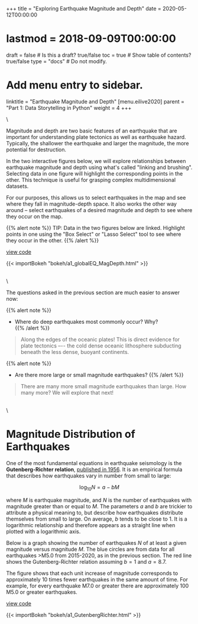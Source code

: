 +++
title = "Exploring Earthquake Magnitude and Depth"
date = 2020-05-12T00:00:00
# lastmod = 2018-09-09T00:00:00
draft = false  # Is this a draft? true/false
toc = true  # Show table of contents? true/false
type = "docs"  # Do not modify.
# Add menu entry to sidebar.
linktitle = "Earthquake Magnitude and Depth"
[menu.eilive2020]
  parent = "Part 1: Data Storytelling in Python"
  weight = 4
+++

\

Magnitude and depth are two basic features of an earthquake that are important for understanding plate tectonics as well as earthquake hazard. Typically, the shallower the earthquake and larger the magnitude, the more potential for destruction.

In the two interactive figures below, we will explore relationships between earthquake magnitude and depth using what's called "linking and brushing". Selecting data in one figure will highlight the corresponding points in the other. This technique is useful for grasping complex multidimensional datasets. 

For our purposes, this allows us to select earthquakes in the map and see where they fall in magnitude-depth space. It also works the other way around – select earthquakes of a desired magnitude and depth to see where they occur on the map. 

{{% alert note %}}
TIP: Data in the two figures below are linked. Highlight points in one using the "Box Select" or "Lasso Select" tool to see where they occur in the other.
{{% /alert %}}

[<i class="fab fa-github"></i> view code](https://nbviewer.jupyter.org/github/jbrussell/EI_Live_2020/blob/master/ExploreEarthquakes/a1_plot_global_eqs.ipynb)

<!-- layouts/partials/bokeh -->  
{{< importBokeh "bokeh/a1_globalEQ_MagDepth.html" >}}

\
\

The questions asked in the previous section are much easier to answer now:  

{{% alert note %}}
* Where do deep earthquakes most commonly occur? Why?  
{{% /alert %}}

> Along the edges of the oceanic plates! This is direct evidence for plate tectonics –-- the cold dense oceanic lithosphere subducting beneath the less dense, buoyant continents.
 
{{% alert note %}}
* Are there more large or small magnitude earthquakes? 
{{% /alert %}} 

> There are many more small magnitude earthquakes than large. How many more? We will explore that next!

\
\

# Magnitude Distribution of Earthquakes

One of the most fundamental equations in earthquake seismology is the **Gutenberg-Richter relation**, [published in 1956](https://authors.library.caltech.edu/43574/1/Gutenberg_1956.pdf). It is an empirical formula that describes how earthquakes vary in number from small to large:

$$ \log_{10}N = a - bM $$

where $M$ is earthquake magnitude, and $N$ is the number of earthquakes with magnitude greater than or equal to $M$. The parameters $a$ and $b$ are trickier to attribute a physical meaning to, but describe how earthquakes distribute themselves from small to large. On average, $b$ tends to be close to 1. It is a logarithmic relationship and therefore appears as a straight line when plotted with a logarithmic axis.

Below is a graph showing the number of earthquakes $N$ of at least a given magnitude versus magnitude $M$. The blue circles are from data for all earthquakes >M5.0 from 2015-2020, as in the previous section. The red line shows the Gutenberg-Richter relation assuming $b = 1$ and $a = 8.7$. 

The figure shows that each unit increase of magnitude corresponds to approximately 10 times fewer earthquakes in the same amount of time. For example, for every earthquake M7.0 or greater there are approximately 100 M5.0 or greater earthquakes.

[<i class="fab fa-github"></i> view code](https://nbviewer.jupyter.org/github/jbrussell/EI_Live_2020/blob/master/ExploreEarthquakes/a1_plot_global_eqs.ipynb)

<!-- layouts/partials/bokeh -->
{{< importBokeh "bokeh/a1_GutenbergRichter.html" >}}

